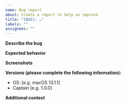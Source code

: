 ```yaml
---
name: Bug report
about: Create a report to help us improve
title: "[BUG]: …"
labels: ""
assignees: ""
---
```


**Describe the bug** 
<!-- A clear and concise description of what the bug is.-->

**Expected behavior**
<!-- A clear and concise description of what you expected to happen. -->

**Screenshots** 
<!-- If applicable, add screenshots to help explain your problem. -->

**Versions (please complete the following information):**

- OS: [e.g. macOS 13.1.1]
- Captain [e.g. 1.0.0]

**Additional context** 
<!-- Add any other context about the problem here. -->
